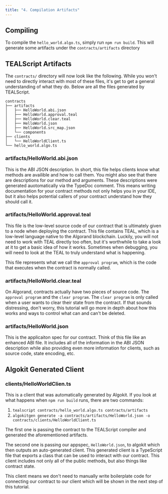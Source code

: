 ```yaml
---
title: "4. Compilation Artifacts"
---
```


## Compiling

To compile the `hello_world.algo.ts`, simply run `npm run build`. This will generate some artifacts under the `contracts/artifacts` directory


## TEALScript Artifacts

The `contracts/` directory will now look like the following. While you won't need to directly interact with most of these files, it's get to get a general understanding of what they do. Below are all the files generated by TEALScript.

```
contracts
├── artifacts
│   ├── HelloWorld.abi.json
│   ├── HelloWorld.approval.teal
│   ├── HelloWorld.clear.teal
│   ├── HelloWorld.json
│   ├── HelloWorld.src_map.json
│   └── components
├── clients
│   └── HelloWorldClient.ts
└── hello_world.algo.ts
```

### artifacts/HelloWorld.abi.json

This is the ABI JSON description. In short, this file helps clients know what methods are availible and how to call them. You might also see that there are descriptions for our method and arguments. These descriptions were generated auotomatically via the TypeDoc comment. This means writing documentation for your contract methods not only helps you in your IDE, but it also helps potential callers of your contract understand how they should call it.

### artifacts/HelloWorld.approval.teal

This file is the low-level source code of our contract that is ultimately given to a node when deploying the contract. This file contains TEAL, which is a low-level language native to the Algorand blockchain. Luckily, you will not need to work with TEAL directly too often, but it's worthwhile to take a look at it to get a basic idea of how it works. Sometimes when debugging, you will need to look at the TEAL to truly understand what is happening.

This file represents what we call the `approval program`, which is the code that executes when the contract is normally called.

### artifacts/HelloWorld.clear.teal

On Algorand, contracts actually have two pieces of source code. The `approval program` and the `clear program`. The `clear program` is only called when a user wants to clear their state from the contract. If that sounds distressing, don't worry, this tutorial will go more in depth about how this works and ways to control what can and can't be deleted.

### artifacts/HelloWorld.json

This is the applicaiton spec for our contract. Think of this file like an enhanced ABI file. It includes all of the information in the ABI JSON description while also providing even more information for clients, such as source code, state encoding, etc.

## Algokit Generated Client

### clients/HelloWorldClien.ts

This is a client that was automatically generated by Algokit. If you look at what happens when `npm run build` runs, there are two commands:

1. `tealscript contracts/hello_world.algo.ts contracts/artifacts`
2. `algokitgen generate -a contracts/artifacts/HelloWorld.json -o contracts/clients/HelloWorldClient.ts`

The first one is passing the contract to the TEALScript compiler and generated the aforementioned artifacts. 

The second one is passing our appspec, `HelloWorld.json`, to algokit which then outputs an auto-generated client. This generated client is a TypeScript file that exports a class that can be used to interact with our contract. This client includes not only all of the public methods, but also things like contract state. 

This client means we don't need to manually write boilerplate code for connecting our contract to our client which will be shown in the next step of this tutorial.